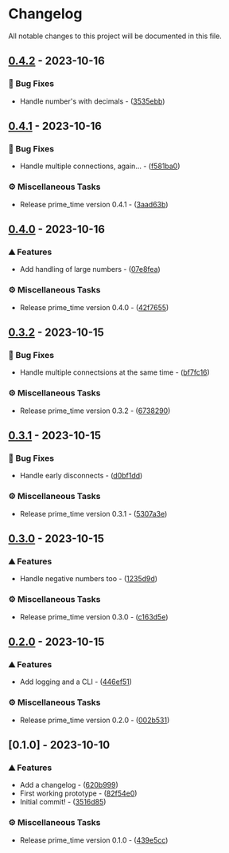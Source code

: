 # Changelog

All notable changes to this project will be documented in this file.

## [0.4.2](https://github.com/orhun/git-cliff/compare/v0.4.1..0.4.2) - 2023-10-16

### 🐛 Bug Fixes

- Handle number's with decimals - ([3535ebb](https://github.com/orhun/git-cliff/commit/3535ebb75f92e1771f489a67fd20fa4d3c812d41))

## [0.4.1](https://github.com/orhun/git-cliff/compare/v0.4.0..v0.4.1) - 2023-10-16

### 🐛 Bug Fixes

- Handle multiple connections, again... - ([f581ba0](https://github.com/orhun/git-cliff/commit/f581ba07e34e58897f3fb040be6e1bff3eeace90))

### ⚙️ Miscellaneous Tasks

- Release prime_time version 0.4.1 - ([3aad63b](https://github.com/orhun/git-cliff/commit/3aad63bbad924808c1555c3b6055d4ac583e07db))

## [0.4.0](https://github.com/orhun/git-cliff/compare/v0.3.2..v0.4.0) - 2023-10-16

### ⛰️  Features

- Add handling of large numbers - ([07e8fea](https://github.com/orhun/git-cliff/commit/07e8fea66f94b75c9254422aa4405d87d10da9dc))

### ⚙️ Miscellaneous Tasks

- Release prime_time version 0.4.0 - ([42f7655](https://github.com/orhun/git-cliff/commit/42f7655bf19c8f11ff758b5f37d596f7b37e9b4e))

## [0.3.2](https://github.com/orhun/git-cliff/compare/v0.3.1..v0.3.2) - 2023-10-15

### 🐛 Bug Fixes

- Handle multiple connectsions at the same time - ([bf7fc16](https://github.com/orhun/git-cliff/commit/bf7fc169b8b73fc4830d2c373de3fdb04af62014))

### ⚙️ Miscellaneous Tasks

- Release prime_time version 0.3.2 - ([6738290](https://github.com/orhun/git-cliff/commit/67382902458768fa119a129f3552e43db4bfa9dd))

## [0.3.1](https://github.com/orhun/git-cliff/compare/v0.3.0..v0.3.1) - 2023-10-15

### 🐛 Bug Fixes

- Handle early disconnects - ([d0bf1dd](https://github.com/orhun/git-cliff/commit/d0bf1dd14eaffe911e659f32a4315b64a2179c8c))

### ⚙️ Miscellaneous Tasks

- Release prime_time version 0.3.1 - ([5307a3e](https://github.com/orhun/git-cliff/commit/5307a3e13c3fd6abb0b3f2eb7565572d37946552))

## [0.3.0](https://github.com/orhun/git-cliff/compare/v0.2.0..v0.3.0) - 2023-10-15

### ⛰️  Features

- Handle negative numbers too - ([1235d9d](https://github.com/orhun/git-cliff/commit/1235d9d0cd56f840b6074e151ca770fb5effa53d))

### ⚙️ Miscellaneous Tasks

- Release prime_time version 0.3.0 - ([c163d5e](https://github.com/orhun/git-cliff/commit/c163d5e0b11c84150ac9dff3431a29441283c6d1))

## [0.2.0](https://github.com/orhun/git-cliff/compare/v0.1.0..v0.2.0) - 2023-10-15

### ⛰️  Features

- Add logging and a CLI - ([446ef51](https://github.com/orhun/git-cliff/commit/446ef516b27c224f879e89dd04b923bc76439980))

### ⚙️ Miscellaneous Tasks

- Release prime_time version 0.2.0 - ([002b531](https://github.com/orhun/git-cliff/commit/002b531fe01582deea52ddaad3da5d5855468338))

## [0.1.0] - 2023-10-10

### ⛰️  Features

- Add a changelog - ([620b999](https://github.com/orhun/git-cliff/commit/620b9992b3b048dc1dcbfbd9ff4af31b83243713))
- First working prototype - ([82f54e0](https://github.com/orhun/git-cliff/commit/82f54e095060d4736fa315d12c3673e37e790bc5))
- Initial commit! - ([3516d85](https://github.com/orhun/git-cliff/commit/3516d85698ff844e7a7397d04299994aa33606e4))

### ⚙️ Miscellaneous Tasks

- Release prime_time version 0.1.0 - ([439e5cc](https://github.com/orhun/git-cliff/commit/439e5cc1c58b9612c35a3fc544dc787d3d9ba378))

<!-- generated by git-cliff -->
